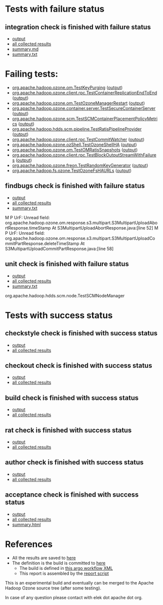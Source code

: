 # Tests with failure status

## integration check is finished with failure status

   * [output](https://raw.githubusercontent.com/elek/ozone-ci/master/pr/pr-hdds-2161-42js2/integration/output.log)
   * [all collected results](https://github.com/elek/ozone-ci/tree/master/pr/pr-hdds-2161-42js2/integration)
   * [summary.md](https://github.com/elek/ozone-ci/tree/master/pr/pr-hdds-2161-42js2/integration/summary.md)
   * [summary.txt](https://github.com/elek/ozone-ci/tree/master/pr/pr-hdds-2161-42js2/integration/summary.txt)

# Failing tests: 

 * [org.apache.hadoop.ozone.om.TestKeyPurging](hadoop-ozone/integration-test/org.apache.hadoop.ozone.om.TestKeyPurging.txt) ([output](hadoop-ozone/integration-test/org.apache.hadoop.ozone.om.TestKeyPurging-output.txt/))
 * [org.apache.hadoop.ozone.client.rpc.TestContainerReplicationEndToEnd](hadoop-ozone/integration-test/org.apache.hadoop.ozone.client.rpc.TestContainerReplicationEndToEnd.txt) ([output](hadoop-ozone/integration-test/org.apache.hadoop.ozone.client.rpc.TestContainerReplicationEndToEnd-output.txt/))
 * [org.apache.hadoop.ozone.om.TestOzoneManagerRestart](hadoop-ozone/integration-test/org.apache.hadoop.ozone.om.TestOzoneManagerRestart.txt) ([output](hadoop-ozone/integration-test/org.apache.hadoop.ozone.om.TestOzoneManagerRestart-output.txt/))
 * [org.apache.hadoop.ozone.container.server.TestSecureContainerServer](hadoop-ozone/integration-test/org.apache.hadoop.ozone.container.server.TestSecureContainerServer.txt) ([output](hadoop-ozone/integration-test/org.apache.hadoop.ozone.container.server.TestSecureContainerServer-output.txt/))
 * [org.apache.hadoop.ozone.scm.TestSCMContainerPlacementPolicyMetrics](hadoop-ozone/integration-test/org.apache.hadoop.ozone.scm.TestSCMContainerPlacementPolicyMetrics.txt) ([output](hadoop-ozone/integration-test/org.apache.hadoop.ozone.scm.TestSCMContainerPlacementPolicyMetrics-output.txt/))
 * [org.apache.hadoop.hdds.scm.pipeline.TestRatisPipelineProvider](hadoop-ozone/integration-test/org.apache.hadoop.hdds.scm.pipeline.TestRatisPipelineProvider.txt) ([output](hadoop-ozone/integration-test/org.apache.hadoop.hdds.scm.pipeline.TestRatisPipelineProvider-output.txt/))
 * [org.apache.hadoop.ozone.client.rpc.TestCommitWatcher](hadoop-ozone/integration-test/org.apache.hadoop.ozone.client.rpc.TestCommitWatcher.txt) ([output](hadoop-ozone/integration-test/org.apache.hadoop.ozone.client.rpc.TestCommitWatcher-output.txt/))
 * [org.apache.hadoop.ozone.ozShell.TestOzoneShellHA](hadoop-ozone/integration-test/org.apache.hadoop.ozone.ozShell.TestOzoneShellHA.txt) ([output](hadoop-ozone/integration-test/org.apache.hadoop.ozone.ozShell.TestOzoneShellHA-output.txt/))
 * [org.apache.hadoop.ozone.om.TestOMRatisSnapshots](hadoop-ozone/integration-test/org.apache.hadoop.ozone.om.TestOMRatisSnapshots.txt) ([output](hadoop-ozone/integration-test/org.apache.hadoop.ozone.om.TestOMRatisSnapshots-output.txt/))
 * [org.apache.hadoop.ozone.client.rpc.TestBlockOutputStreamWithFailures](hadoop-ozone/integration-test/org.apache.hadoop.ozone.client.rpc.TestBlockOutputStreamWithFailures.txt) ([output](hadoop-ozone/integration-test/org.apache.hadoop.ozone.client.rpc.TestBlockOutputStreamWithFailures-output.txt/))
 * [org.apache.hadoop.ozone.freon.TestRandomKeyGenerator](hadoop-ozone/tools/org.apache.hadoop.ozone.freon.TestRandomKeyGenerator.txt) ([output](hadoop-ozone/tools/org.apache.hadoop.ozone.freon.TestRandomKeyGenerator-output.txt/))
 * [org.apache.hadoop.fs.ozone.TestOzoneFsHAURLs](hadoop-ozone/ozonefs/org.apache.hadoop.fs.ozone.TestOzoneFsHAURLs.txt) ([output](hadoop-ozone/ozonefs/org.apache.hadoop.fs.ozone.TestOzoneFsHAURLs-output.txt/))

## findbugs check is finished with failure status

   * [output](https://raw.githubusercontent.com/elek/ozone-ci/master/pr/pr-hdds-2161-42js2/findbugs/output.log)
   * [all collected results](https://github.com/elek/ozone-ci/tree/master/pr/pr-hdds-2161-42js2/findbugs)
   * [summary.txt](https://github.com/elek/ozone-ci/tree/master/pr/pr-hdds-2161-42js2/findbugs/summary.txt)

M P UrF: Unread field: org.apache.hadoop.ozone.om.response.s3.multipart.S3MultipartUploadAbortResponse.timeStamp  At S3MultipartUploadAbortResponse.java:[line 52]
M P UrF: Unread field: org.apache.hadoop.ozone.om.response.s3.multipart.S3MultipartUploadCommitPartResponse.deleteTimeStamp  At S3MultipartUploadCommitPartResponse.java:[line 58]

## unit check is finished with failure status

   * [output](https://raw.githubusercontent.com/elek/ozone-ci/master/pr/pr-hdds-2161-42js2/unit/output.log)
   * [all collected results](https://github.com/elek/ozone-ci/tree/master/pr/pr-hdds-2161-42js2/unit)
   * [summary.txt](https://github.com/elek/ozone-ci/tree/master/pr/pr-hdds-2161-42js2/unit/summary.txt)

org.apache.hadoop.hdds.scm.node.TestSCMNodeManager


# Tests with success status

## checkstyle check is finished with success status

   * [output](https://raw.githubusercontent.com/elek/ozone-ci/master/pr/pr-hdds-2161-42js2/checkstyle/output.log)
   * [all collected results](https://github.com/elek/ozone-ci/tree/master/pr/pr-hdds-2161-42js2/checkstyle)


## checkout check is finished with success status

   * [output](https://raw.githubusercontent.com/elek/ozone-ci/master/pr/pr-hdds-2161-42js2/checkout/output.log)
   * [all collected results](https://github.com/elek/ozone-ci/tree/master/pr/pr-hdds-2161-42js2/checkout)


## build check is finished with success status

   * [output](https://raw.githubusercontent.com/elek/ozone-ci/master/pr/pr-hdds-2161-42js2/build/output.log)
   * [all collected results](https://github.com/elek/ozone-ci/tree/master/pr/pr-hdds-2161-42js2/build)


## rat check is finished with success status

   * [output](https://raw.githubusercontent.com/elek/ozone-ci/master/pr/pr-hdds-2161-42js2/rat/output.log)
   * [all collected results](https://github.com/elek/ozone-ci/tree/master/pr/pr-hdds-2161-42js2/rat)


## author check is finished with success status

   * [output](https://raw.githubusercontent.com/elek/ozone-ci/master/pr/pr-hdds-2161-42js2/author/output.log)
   * [all collected results](https://github.com/elek/ozone-ci/tree/master/pr/pr-hdds-2161-42js2/author)


## acceptance check is finished with success status

   * [output](https://raw.githubusercontent.com/elek/ozone-ci/master/pr/pr-hdds-2161-42js2/acceptance/output.log)
   * [all collected results](https://github.com/elek/ozone-ci/tree/master/pr/pr-hdds-2161-42js2/acceptance)
   * [summary.html](https://elek.github.io/ozone-ci/pr/pr-hdds-2161-42js2/acceptance/summary.html)




# References

 * All the results are saved to [here](https://github.com/elek/ozone-ci/tree/master/pr/pr-hdds-2161-42js2/)
 * The definition is the build is committed to [here](https://github.com/elek/argo-ozone)
    * The build is defined in [this argo workflow XML](https://github.com/elek/argo-ozone/blob/master/ozone-build.yaml)
    * This report is assembled by the [report script](https://github.com/elek/argo-ozone/blob/master/scripts/report.sh)

This is an experimental build and eventually can be merged to the Apache Hadoop Ozone source tree (after some testing).

In case of any question please contact with elek dot apache dot org.
